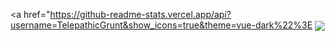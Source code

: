 <a href="https://github-readme-stats.vercel.app/api?username=TelepathicGrunt&show_icons=true&theme=vue-dark%22%3E
  <img align="center" src="https://github-readme-stats.vercel.app/api?username=TelepathicGrunt&show_icons=true&include_all_commits=true&count_private=true&theme=react" />
</a>
</br>
</br>
